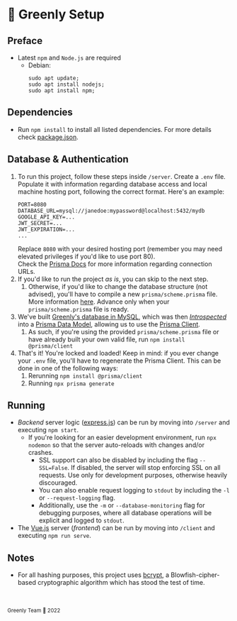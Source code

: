 # 🌿 Greenly Setup 
## Preface
* Latest `npm` and `Node.js` are required
  * Debian:  
    ```
    sudo apt update;
    sudo apt install nodejs;
    sudo apt install npm;
    ```

## Dependencies
* Run `npm install` to install all listed dependencies. For more details check [package.json](package.json).

## Database & Authentication
1. To run this project, follow these steps inside `/server`. Create a `.env` file. Populate it with information regarding database access and local machine hosting port, following the correct format. Here's an example:
    ```
    PORT=8080
    DATABASE_URL=mysql://janedoe:mypassword@localhost:5432/mydb
    GOOGLE_API_KEY=...
    JWT_SECRET=...
    JWT_EXPIRATION=...
    ...
    ```
    Replace `8080` with your desired hosting port (remember you may need elevated privileges if you'd like to use port 80). <br>
    Check the [Prisma Docs](https://www.prisma.io/docs/reference/database-reference/connection-urls) for more information regarding connection URLs. 
2. If you'd like to run the project _as is_, you can skip to the next step.
   1.  Otherwise, if you'd like to change the database structure (not advised), you'll have to compile a new `prisma/scheme.prisma` file. More information [here](https://www.prisma.io/docs/getting-started/setup-prisma/add-to-existing-project/relational-databases/introspection-node-mysql). Advance only when your `prisma/scheme.prisma` file is ready.
3. We've built [Greenly's database in MySQL](prisma/db.sql), which was then [_Introspected_](https://www.prisma.io/docs/getting-started/setup-prisma/add-to-existing-project/relational-databases/introspection-node-mysql) into a [Prisma Data Model](https://www.prisma.io/docs/concepts/components/prisma-schema/data-model), allowing us to use the [Prisma Client](https://www.prisma.io/docs/concepts/components/prisma-client).
   1. As such, if you're using the provided `prisma/scheme.prisma` file or have already built your own valid file, run `npm install @prisma/client`
4. That's it! You're locked and loaded! Keep in mind: if you ever change your `.env` file, you'll have to regenerate the Prisma Client. This can be done in one of the following ways:
   1. Rerunning `npm install @prisma/client`
   2. Running `npx prisma generate`
  
## Running
* *Backend* server logic ([express.js](https://expressjs.com/)) can be run by moving into `/server` and executing `npm start`.
  * If you're looking for an easier development environment, run `npx nodemon` so that the server auto-reloads with changes and/or crashes.
    * SSL support can also be disabled by including the flag `--SSL=False`. If disabled, the server will stop enforcing SSL on all requests. Use only for development purposes, otherwise heavily discouraged.
    * You can also enable request logging to `stdout` by including the `-l` or `--request-logging` flag.
    * Additionally, use the `-m` or `--database-monitoring` flag for debugging purposes, where all database operations will be explicit and logged to `stdout`.
* The [Vue.js](https://vuejs.org/) server (*frontend*) can be run by moving into `/client` and executing `npm run serve`.

## Notes
* For all hashing purposes, this project uses [bcrypt](https://www.npmjs.com/package/bcrypt), a Blowfish-cipher-based cryptographic algorithm which has stood the test of time.

<br><br>
<small>Greenly Team 🌿 2022</small>
